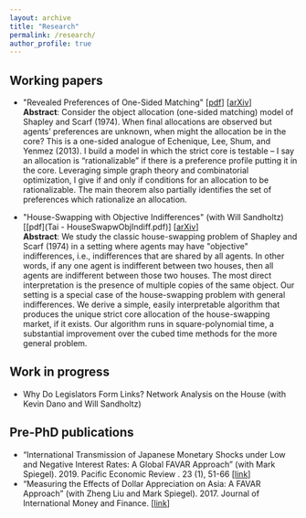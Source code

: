 ```yaml
---
layout: archive
title: "Research"
permalink: /research/
author_profile: true
---
```


## Working papers

- "Revealed Preferences of One-Sided Matching" [[pdf](Tai-RevPrefOneSidedMatching.pdf)] [[arXiv](https://arxiv.org/abs/2210.14388)]  
	**Abstract**: Consider the object allocation (one-sided matching) model of Shapley and Scarf (1974). When final allocations are observed but agents’ preferences are unknown, when might the allocation be in the core? This is a one-sided analogue of Echenique, Lee, Shum, and Yenmez (2013). I build a model in which the strict core is testable – I say an allocation is “rationalizable” if there is a preference profile putting it in the core. Leveraging simple graph theory and combinatorial optimization, I give if and only if conditions for an allocation to be rationalizable. The main theorem also partially identifies the set of preferences which rationalize an allocation.

- "House-Swapping with Objective Indifferences" (with Will Sandholtz) [[pdf](Tai - HouseSwapwObjIndiff.pdf)] [[arXiv](https://arxiv.org/abs/2306.09529)]  
	**Abstract**: We study the classic house-swapping problem of Shapley and Scarf (1974) in a setting where agents may have "objective" indifferences, i.e., indifferences that are shared by all agents. In other words, if any one agent is indifferent between two houses, then all agents are indifferent between those two houses. The most direct interpretation is the presence of multiple copies of the same object. Our setting is a special case of the house-swapping problem with general indifferences. We derive a simple, easily interpretable algorithm that produces the unique strict core allocation of the house-swapping market, if it exists. Our algorithm runs in square-polynomial time, a substantial improvement over the cubed time methods for the more general problem. 
	
	
## Work in progress

* Why Do Legislators Form Links? Network Analysis on the House (with Kevin Dano and Will Sandholtz)


## Pre-PhD publications
* “International Transmission of Japanese Monetary Shocks under Low and Negative Interest Rates: A Global FAVAR Approach” (with Mark Spiegel). 2019. Pacific Economic Review . 23 (1), 51-66 [[link](https://onlinelibrary.wiley.com/doi/10.1111/1468-0106.12252)]
* “Measuring the Effects of Dollar Appreciation on Asia: A FAVAR Approach” (with Zheng Liu and Mark Spiegel). 2017. Journal of International Money and Finance. [[link](https://www.sciencedirect.com/science/article/abs/pii/S0261560617300451?via%3Dihub)]



